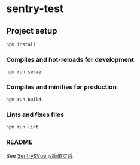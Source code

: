 # sentry-test

## Project setup
```
npm install
```

### Compiles and hot-reloads for development
```
npm run serve
```

### Compiles and minifies for production
```
npm run build
```

### Lints and fixes files
```
npm run lint
```

### README
See [Sentry&Vue.js简单实践](https://www.notion.so/Sentry-Vue-js-5df535835e8342fd8df7bb9f712caa33)
